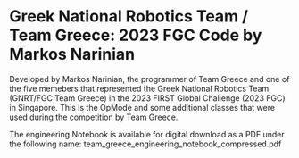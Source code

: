 # Greek National Robotics Team / Team Greece: 2023 FGC Code by Markos Narinian
Developed by Markos Narinian, the programmer of Team Greece and one of the five memebers that represented the Greek National Robotics Team (GNRT/FGC Team Greece) in the 2023 FIRST Global Challenge (2023 FGC) in Singapore. This is the OpMode and some additional classes that were used during the competition by Team Greece.

The engineering Notebook is available for digital download as a PDF under the following name: team_greece_engineering_notebook_compressed.pdf
